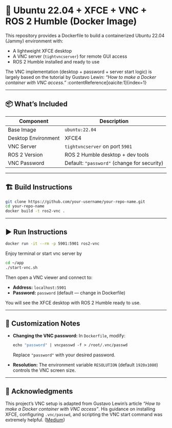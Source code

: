 # 🐧 Ubuntu 22.04 + XFCE + VNC + ROS 2 Humble (Docker Image)

This repository provides a Dockerfile to build a containerized Ubuntu 22.04 (Jammy) environment with:

- A lightweight XFCE desktop  
- A VNC server (`tightvncserver`) for remote GUI access  
- ROS 2 Humble installed and ready to use  

The VNC implementation (desktop + password + server start logic) is largely based on the tutorial by Gustavo Lewin: *“How to make a Docker container with VNC access.”* :contentReference[oaicite:1]{index=1}

---

## 📦 What’s Included

| Component           | Description                                                                 |
|---------------------|-----------------------------------------------------------------------------|
| Base Image          | `ubuntu:22.04`                                                               |
| Desktop Environment | XFCE4                                                                        |
| VNC Server          | `tightvncserver` on port `5901`                                              |
| ROS 2 Version       | ROS 2 Humble desktop + dev tools                                             |
| VNC Password         | Default: `"password"` (change for security)                                  |

---

## 🏗️ Build Instructions

```bash
git clone https://github.com/your-username/your-repo-name.git
cd your-repo-name
docker build -t ros2-vnc .
````

---

## ▶️ Run Instructions

```bash
docker run -it --rm -p 5901:5901 ros2-vnc
```
Enjoy terminal or start vnc server by

```bash
cd ~/app
./start-vnc.sh
```

Then open a VNC viewer and connect to:

* **Address:** `localhost:5901`
* **Password:** `password` (default — change in Dockerfile)

You will see the XFCE desktop with ROS 2 Humble ready to use.

---

## 🧩 Customization Notes

* **Changing the VNC password:**
  In `Dockerfile`, modify:

  ```dockerfile
  echo "password" | vncpasswd -f > /root/.vnc/passwd
  ```

  Replace `"password"` with your desired password.

* **Resolution:**
  The environment variable `RESOLUTION` (default `1920x1080`) controls the VNC screen size.

---

## 📑 Acknowledgments

This project’s VNC setup is adapted from Gustavo Lewin’s article *“How to make a Docker container with VNC access”*. His guidance on installing XFCE, configuring `.vnc/passwd`, and scripting the VNC start command was extremely helpful. ([Medium][1])


[1]: https://medium.com/%40gustav0.lewin/how-to-make-a-docker-container-with-vnc-access-f607958141ae "How to make a Docker container with VNC access | by Gustavo Lewin | Medium"
